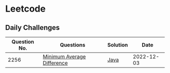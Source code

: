 # Leetcode

## Daily Challenges

| Question No. | Questions                                                                               | Solution                                                                                                     | Date       |
| ------------ | --------------------------------------------------------------------------------------- | ------------------------------------------------------------------------------------------------------------ | ---------- |
| 2256         | [Minimum Average Difference](https://leetcode.com/problems/minimum-average-difference/) | [Java](https://github.com/Sanyam233/Leetcode/blob/main/dailychallenges/MinimumAvgDifference-2022-12-03.java) | 2022-12-03 |
